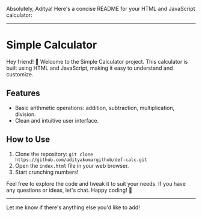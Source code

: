 Absolutely, Aditya! Here's a concise README for your HTML and JavaScript calculator:

---

# Simple Calculator

Hey friend! 👋 Welcome to the Simple Calculator project. This calculator is built using HTML and JavaScript, making it easy to understand and customize.

## Features

- Basic arithmetic operations: addition, subtraction, multiplication, division.
- Clean and intuitive user interface.

## How to Use

1. Clone the repository: `git clone https://github.com/adityakumargithub/def-calc.git`
2. Open the `index.html` file in your web browser.
3. Start crunching numbers!

Feel free to explore the code and tweak it to suit your needs. If you have any questions or ideas, let's chat. Happy coding! 🚀

---

Let me know if there's anything else you'd like to add!